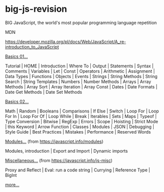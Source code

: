 # big-js-revision
BIG JavaScript, the world's most popular programming language repetition

MDN

https://developer.mozilla.org/pl/docs/Web/JavaScript/A_re-introduction_to_JavaScript

<a href="./docs/basics01.md">Basics 01...</a><br/>

Tutorial | HOME | Introduction | Where To | Output | Statements | Syntax | Comments | Variables | Let | Const | Operators | Arithmetic | Assignment | Data Types | Functions | Objects | Events | Strings | String Methods | String Search | String Templates | Numbers | Number Methods | Arrays | Array Methods | Array Sort | Array Iteration | Array Const | Dates | Date Formats | Date Get Methods | Date Set Methods

<a href="./docs/basics02.md">Basics 02...</a><br/>

Math | Random | Booleans | Comparisons | If Else | Switch | Loop For | Loop For In | Loop For Of | Loop While | Break | Iterables | Sets | Maps | Typeof | Type Conversion | Bitwise | RegExp | Errors | Scope | Hoisting | Strict Mode | this Keyword | Arrow Function | Classes | Modules | JSON | Debugging | Style Guide | Best Practices | Mistakes | Performance | Reserved Words


<a href="./docs/modules.md">Modules...</a> (from https://javascript.info/modules)

Modules, introduction | Export and Import | Dynamic imports

<a href="./docs/misc.md">Miscellaneous...</a> (from https://javascript.info/js-misc)

Proxy and Reflect | Eval: run a code string | Currying | Reference Type | BigInt


<a href="./docs/link.md">more...</a>